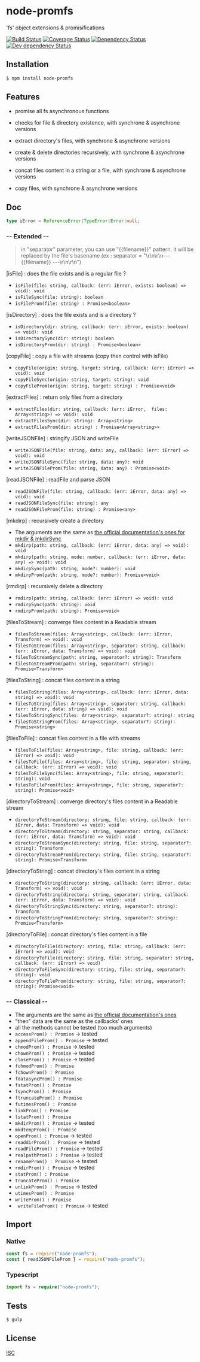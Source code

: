 # node-promfs
'fs' object extensions & promisifications

[![Build Status](https://api.travis-ci.org/Psychopoulet/node-promfs.svg?branch=master)](https://travis-ci.org/Psychopoulet/node-promfs)
[![Coverage Status](https://coveralls.io/repos/github/Psychopoulet/node-promfs/badge.svg?branch=master)](https://coveralls.io/github/Psychopoulet/node-promfs)
[![Dependency Status](https://david-dm.org/Psychopoulet/node-promfs/status.svg)](https://david-dm.org/Psychopoulet/node-promfs)
[![Dev dependency Status](https://david-dm.org/Psychopoulet/node-promfs/dev-status.svg)](https://david-dm.org/Psychopoulet/node-promfs?type=dev)

## Installation

```bash
$ npm install node-promfs
```

## Features

  * promise all fs asynchronous functions

  * checks for file & directory existence, with synchrone & asynchrone versions
  * extract directory's files, with synchrone & asynchrone versions
  * create & delete directories recursively, with synchrone & asynchrone versions
  * concat files content in a string or a file, with synchrone & asynchrone versions
  * copy files, with synchrone & asynchrone versions

## Doc

```typescript
type iError = ReferenceError|TypeError|Error|null;
```

### -- Extended --

> in "separator" parameter, you can use "{{filename}}" pattern, it will be replaced by the file's basename (ex : separator = "\r\n\r\n--- {{filename}} ---\r\n\r\n")

   [isFile] : does the file exists and is a regular file ?
   * ``` isFile(file: string, callback: (err: iError, exists: boolean) => void): void ```
   * ``` isFileSync(file: string): boolean ```
   * ``` isFileProm(file: string) : Promise<boolean> ```

   [isDirectory] : does the file exists and is a directory ?
   * ``` isDirectory(dir: string, callback: (err: iError, exists: boolean) => void): void ```
   * ``` isDirectorySync(dir: string): boolean ```
   * ``` isDirectoryProm(dir: string) : Promise<boolean> ```


  [copyFile] : copy a file with streams (copy then control with isFile)
   * ``` copyFile(origin: string, target: string, callback: (err: iError) => void): void ```
   * ``` copyFileSync(origin: string, target: string): void ```
   * ``` copyFileProm(origin: string, target: string) : Promise<void> ```

   [extractFiles] : return only files from a directory
   * ``` extractFiles(dir: string, callback: (err: iError,  files: Array<string>) => void): void ```
   * ``` extractFilesSync(dir: string): Array<string> ```
   * ``` extractFilesProm(dir: string) : Promise<Array<string>> ```

   [writeJSONFile] : stringify JSON and writeFile
   * ``` writeJSONFile(file: string, data: any, callback: (err: iError) => void): void ```
   * ``` writeJSONFileSync(file: string, data: any): void ```
   * ``` writeJSONFileProm(file: string, data: any) : Promise<void> ```

   [readJSONFile] : readFile and parse JSON
   * ``` readJSONFile(file: string, callback: (err: iError, data: any) => void): void ```
   * ``` readJSONFileSync(file: string): any ```
   * ``` readJSONFileProm(file: string) : Promise<any> ```


   [mkdirp] : recursively create a directory
   * The arguments are the same as [the official documentation's ones for mkdir & mkdirSync](https://nodejs.org/api/fs.html#fs_fs_mkdir_path_mode_callback)
   * ``` mkdirp(path: string, callback: (err: iError, data: any) => void): void ```
   * ``` mkdirp(path: string, mode: number, callback: (err: iError, data: any) => void): void ```
   * ``` mkdirpSync(path: string, mode?: number): void ```
   * ``` mkdirpProm(path: string, mode?: number): Promise<void> ```

   [rmdirp] : recursively delete a directory
   * ``` rmdirp(path: string, callback: (err: iError) => void): void ```
   * ``` rmdirpSync(path: string): void ```
   * ``` rmdirpProm(path: string): Promise<void> ```


   [filesToStream] : converge files content in a Readable stream
   * ``` filesToStream(files: Array<string>, callback: (err: iError, Transform) => void): void ```
   * ``` filesToStream(files: Array<string>, separator: string, callback: (err: iError, data: Transform) => void): void ```
   * ``` filesToStreamSync(path: string, separator?: string): Transform ```
   * ``` filesToStreamProm(path: string, separator?: string): Promise<Transform> ```

   [filesToString] : concat files content in a string
   * ``` filesToString(files: Array<string>, callback: (err: iError, data: string) => void): void ```
   * ``` filesToString(files: Array<string>, separator: string, callback: (err: iError, data: string) => void): void ```
   * ``` filesToStringSync(files: Array<string>, separator?: string): string ```
   * ``` filesToStringProm(files: Array<string>, separator?: string): Promise<string> ```

   [filesToFile] : concat files content in a file with streams
   * ``` filesToFile(files: Array<string>, file: string, callback: (err: iError) => void): void ```
   * ``` filesToFile(files: Array<string>, file: string, separator: string, callback: (err: iError) => void): void ```
   * ``` filesToFileSync(files: Array<string>, file: string, separator?: string): void ```
   * ``` filesToFileProm(files: Array<string>, file: string, separator?: string): Promise<void> ```


   [directoryToStream] : converge directory's files content in a Readable stream
   * ``` directoryToStream(directory: string, file: string, callback: (err: iError, data: Transform) => void): void ```
   * ``` directoryToStream(directory: string, separator: string, callback: (err: iError, data: Transform) => void): void ```
   * ``` directoryToStreamSync(directory: string, file: string, separator?: string): Transform ```
   * ``` directoryToStreamProm(directory: string, file: string, separator?: string): Promise<Transform> ```

   [directoryToString] : concat directory's files content in a string
   * ``` directoryToString(directory: string, callback: (err: iError, data: Transform) => void): void ```
   * ``` directoryToString(directory: string, separator: string, callback: (err: iError, data: Transform) => void): void ```
   * ``` directoryToStringSync(directory: string, separator?: string): Transform ```
   * ``` directoryToStringProm(directory: string, separator?: string): Promise<Transform> ```

   [directoryToFile] : concat directory's files content in a file
   * ``` directoryToFile(directory: string, file: string, callback: (err: iError) => void): void ```
   * ``` directoryToFile(directory: string, file: string, separator: string, callback: (err: iError) => void) ```
   * ``` directoryToFileSync(directory: string, file: string, separator?: string): void ```
   * ``` directoryToFileProm(directory: string, file: string, separator?: string): Promise<void> ```


### -- Classical --

  * The arguments are the same as [the official documentation's ones](https://nodejs.org/api/fs.html)
  * "then" data are the same as the callbacks' ones
  * all the methods cannot be tested (too much arguments)
  * ``` accessProm() : Promise ``` -> tested
  * ``` appendFileProm() : Promise ``` -> tested
  * ``` chmodProm() : Promise ``` -> tested
  * ``` chownProm() : Promise ``` -> tested
  * ``` closeProm() : Promise ``` -> tested
  * ``` fchmodProm() : Promise ```
  * ``` fchownProm() : Promise ```
  * ``` fdatasyncProm() : Promise ```
  * ``` fstatProm() : Promise ```
  * ``` fsyncProm() : Promise ```
  * ``` ftruncateProm() : Promise ```
  * ``` futimesProm() : Promise ```
  * ``` linkProm() : Promise ```
  * ``` lstatProm() : Promise ```
  * ``` mkdirProm() : Promise ``` -> tested
  * ``` mkdtempProm() : Promise ```
  * ``` openProm() : Promise ``` -> tested
  * ``` readdirProm() : Promise ``` -> tested
  * ``` readFileProm() : Promise ``` -> tested
  * ``` realpathProm() : Promise ``` -> tested
  * ``` renameProm() : Promise ``` -> tested
  * ``` rmdirProm() : Promise ``` -> tested
  * ``` statProm() : Promise ```
  * ``` truncateProm() : Promise ```
  * ``` unlinkProm() : Promise ``` -> tested
  * ``` utimesProm() : Promise ```
  * ``` writeProm() : Promise ```
  * ``` writeFileProm() : Promise``` -> tested

## Import

### Native

```javascript
const fs = require("node-promfs");
const { readJSONFileProm } = require("node-promfs");
```

### Typescript

```typescript
import fs = require("node-promfs");
```

## Tests

```bash
$ gulp
```

## License

  [ISC](LICENSE)
